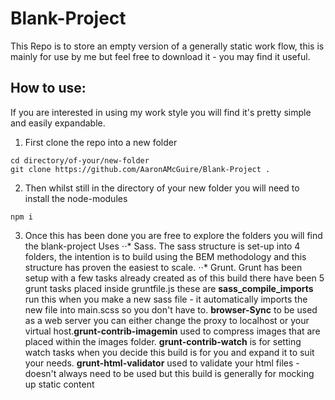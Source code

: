 # Blank-Project
This Repo is to store an empty version of a generally static work flow, this is mainly for use by me but feel free to download it - you may find it useful.

## How to use:
If you are interested in using my work style you will find it's pretty simple and easily expandable.
1. First clone the repo into a new folder

```
cd directory/of-your/new-folder
git clone https://github.com/AaronAMcGuire/Blank-Project .
```
2. Then whilst still in the directory of your new folder you will need to install the node-modules

```
npm i

```

3. Once this has been done you are free to explore the folders you will find the blank-project Uses
    ⋅⋅* Sass.
      The sass structure is set-up into 4 folders, the intention is to build using the BEM methodology and this structure has proven the easiest to scale.
    ⋅⋅* Grunt.
      Grunt has been setup with a few tasks already created as of this build there have been 5 grunt tasks placed inside gruntfile.js these are __sass_compile_imports__ run this when you make a new sass file - it automatically imports the new file into main.scss so you don't have to. __browser-Sync__ to be used as a web server you can either change the proxy to localhost or your virtual host.__grunt-contrib-imagemin__ used to compress images that are placed within the images folder. __grunt-contrib-watch__ is for setting watch tasks when you decide this build is for you and expand it to suit your needs. __grunt-html-validator__ used to validate your html files - doesn't always need to be used but this build is generally for mocking up static content 
